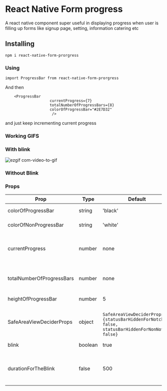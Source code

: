 # React Native Form progress 

A react native component super useful in displaying progress when user is filling up forms like signup page, setting, information catering etc


## Installing 

```npm i react-native-form-prorgress```

### Using 

```import ProgressBar from react-native-form-prorgress```

And then 

```
	<ProgressBar 
					currentProgress={7} 
					totalNumberOfProgressBars={8}
					colorOfProgressBar="#2E7D32"
					 />
```

and just keep incrementing current progress 

### Working GIFS 

### With blink 

![ezgif com-video-to-gif](https://user-images.githubusercontent.com/32276134/64683540-1180fd00-d4a1-11e9-9711-c87b2905b8d4.gif)

### Without Blink 



###  Props 

| **Prop** | **Type** | **Default** | **Required** | **description** |
|----------|----------|-------------|--------------|--------------|
| colorOfProgressBar | string | 'black' | No | What Color do you want your progress bar to have 
| colorOfNonProgressBar | string | 'white' | No | the space progress bar is yet to take |
| currentProgress | number | none | Yes | the current progress of your progress bar, **increment this value** on sucessful completion of event |
| totalNumberOfProgressBars | number | none | Yes | Typical this determines how many boxes should progress bar have in all together | 
| heightOfProgressBar | number | 5 | No | what should be the height of your progress bar |
| SafeAreaViewDeciderProps | object | ```	SafeAreaViewDeciderProps: {statusBarHiddenForNotch: false, statusBarHiddenForNonNotch: false}``` | No | Takes [SafeAreaViewDeciderProps](https://www.npmjs.com/package/react-native-smart-statusbar) Props as an object |
| 	blink | boolean | true | No | Do you wan the progress bar to blink or not | 
|   durationForTheBlink | false | 500 | how fast you want the blink to happen



